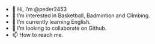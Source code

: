 - 👋 Hi, I’m @peder2453
- 👀 I’m interested in Basketball, Badmintion and Climbing.
- 🌱 I’m currently learning English.
- 💞️ I’m looking to collaborate on Github.
- 📫 How to reach me.

<!---
peder2453/peder2453 is a ✨ special ✨ repository because its `README.md` (this file) appears on your GitHub profile.
You can click the Preview link to take a look at your changes.
--->
